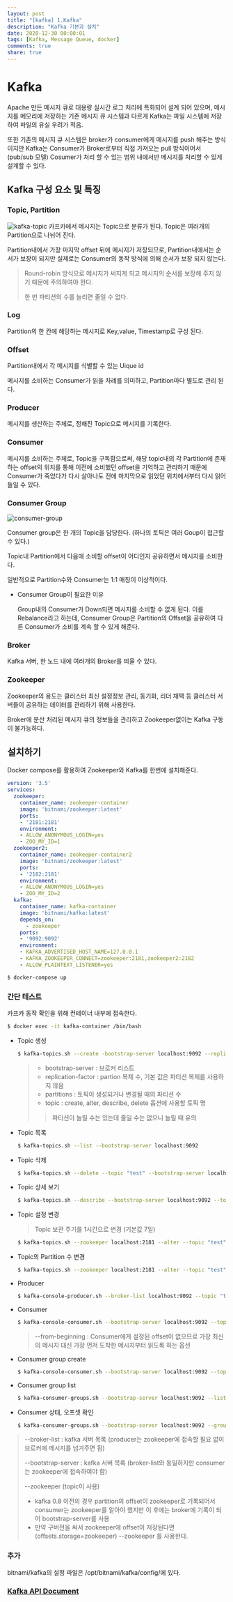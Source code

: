 ```yaml
---
layout: post
title: "[kafka] 1.Kafka"
description: "Kafka 기본과 설치"
date: 2020-12-30 00:00:01
tags: [Kafka, Message Queue, docker]
comments: true
share: true
---
```


# Kafka

Apache 만든 메시지 큐로 대용량 실시간 로그 처리에 특화되어 설계 되어 있으며,  메시지를 메모리에 저장하는 기존 메시지 큐 시스템과 다르게 Kafka는 파일 시스템에 저장하여 파일의 유실 우려가 적음.

또한 기존의 메시지 큐 시스템은 broker가 consumer에게 메시지를 push 해주는 방식이지만 Kafka는 Consumer가 Broker로부터 직접 가져오는 pull 방식이어서 (pub/sub 모델) Cosumer가 처리 할 수 있는 범위 내에서만 메시지를 처리할 수 있게 설계할 수 있다.

## Kafka 구성 요소 및 특징

### Topic, Partition

![kafka-topic](https://zkdlu.github.io/images/kafka/kafka-topic.jpg)
카프카에서 메시지는 Topic으로 분류가 된다.  Topic은 여러개의 Partition으로 나뉘어 진다.

Partition내에서 가장 마지막 offset 뒤에 메시지가 저장되므로, Partition내에서는 순서가 보장이 되지만 실제로는 Consumer의 동작 방식에 의해 순서가 보장 되지 않는다.

> Round-robin 방식으로 메시지가 써지게 되고 메시지의 순서를 보장해 주지 않기 때문에 주의하여야 한다.
>
> 한 번 파티션의 수를 늘리면 줄일 수 없다.

### Log

Partition의 한 칸에 해당하는 메시지로 Key,value, Timestamp로 구성 된다.

### Offset

Partition내에서 각 메시지를 식별할 수 있는 Uique id

메시지를 소비하는 Consumer가 읽을 차례를 의미하고, Partition마다 별도로 관리 된다.

### Producer

메시지를 생산하는 주체로, 정해진 Topic으로 메시지를 기록한다.

### Consumer

메시지를 소비하는 주체로, Topic을 구독함으로써, 해당 topic내의 각 Partition에 존재하는 offset의 위치를 통해 이전에 소비했던 offset을 기억하고 관리하기 때문에 Consumer가 죽었다가 다시 살아나도 전에 마지막으로 읽었던 위치에서부터 다시 읽어들일 수 있다.

### Consumer Group

![consumer-group](https://zkdlu.github.io/images/kafka/kafka-consumer-group.jpg)

Consumer group은 한 개의 Topic을 담당한다. (하나의 토픽은 여러 Goup이 접근할 수 있다.)

Topic내 Partition에서 다음에 소비할 offset이 어디인지 공유하면서 메시지를 소비한다.

일반적으로 Partition수와 Consumer는 1:1 매칭이 이상적이다.

- Consumer Group이 필요한 이유

  Group내의 Consumer가 Down되면 메시지를 소비할 수 없게 된다. 이를 Rebalance라고 하는데, Consumer Group은 Partition의 Offset을 공유하여 다른 Consumer가 소비를 계속 할 수 있게 해준다.

### Broker

Kafka 서버, 한 노드 내에 여러개의 Broker를 띄울 수 있다.

### Zookeeper

Zookeeper의 용도는 클러스터 최신 설정정보 관리, 동기화, 리더 채택 등 클러스터 서버들이 공유하는 데이터를 관리하기 위해 사용한다.

Broker에 분산 처리된 메시지 큐의 정보들을 관리하고 Zookeeper없이는 Kafka 구동이 불가능하다.



## 설치하기

Docker compose를 활용하여 Zookeeper와 Kafka를 한번에 설치해준다.

```yaml
version: '3.5'
services:
  zookeeper:
    container_name: zookeeper-container
    image: 'bitnami/zookeeper:latest'
    ports:
    - '2181:2181'
    environment:
    - ALLOW_ANONYMOUS_LOGIN=yes
    - ZOO_MY_ID=1
  zookeeper2:
    container_name: zookeeper-container2
    image: 'bitnami/zookeeper:latest'
    ports:
    - '2182:2181'
    environment:
    - ALLOW_ANONYMOUS_LOGIN=yes
    - ZOO_MY_ID=2
  kafka:
    container_name: kafka-container
    image: 'bitnami/kafka:latest'
    depends_on:
      - zookeeper
    ports:
    - '9092:9092'
    environment:
    - KAFKA_ADVERTISED_HOST_NAME=127.0.0.1
    - KAFKA_ZOOKEEPER_CONNECT=zookeeper:2181,zookeeper2:2182
    - ALLOW_PLAINTEXT_LISTENER=yes
```

```bash
$ docker-compose up
```



### 간단 테스트

카프카 동작 확인을 위해 컨테이너 내부에 접속한다.

```bash
$ docker exec -it kafka-container /bin/bash
```

- Topic 생성

  ```bash
  $ kafka-topics.sh --create -bootstrap-server localhost:9092 --replication-factor 1 --partitions 1 --topic "test"
  ```

  > - bootstrap-server : 브로커 리스트
  > - replication-factor : partion 복제 수, 기본 값은 파티션 복제를 사용하지 않음
  > - partitions : 토픽이 생성되거나 변경될 때의 파티션 수
  > - topic : create, alter, describe, delete 옵션에 사용할 토픽 명
  >
  > > 파티션이 늘릴 수는 있는데 줄일 수는 없으니 늘릴 때 유의

- Topic 목록

  ```bash
  $ kafka-topics.sh --list --bootstrap-server localhost:9092
  ```

- Topic 삭제

  ```bash
  $ kafka-topics.sh --delete --topic "test" --bootstrap-server localhost:9092
  ```

- Topic 상세 보기

  ```bash
  $ kafka-topics.sh --describe --bootstrap-server localhost:9092 --topic "test"
  ```

- Topic 설정 변경

  > Topic 보관 주기를 1시간으로 변경 (기본값 7일)

  ```bash
  $ kafka-topics.sh --zookeeper localhost:2181 --alter --topic "test" --config retention.ms=3600000
  ```

- Topic의 Partition 수 변경

  ```bash
  $ kafka-topics.sh --zookeeper localhost:2181 --alter --topic "test" -partitions 2
  ```

- Producer

  ```bash
  $ kafka-console-producer.sh --broker-list localhost:9092 --topic "test"
  ```

- Consumer

  ```bash
  $ kafka-console-consumer.sh --bootstrap-server localhost:9092 --topic "test" --from-beginning
  ```

  > --from-beginning : Consumer에게 설정된 offset이 없으므로 가장 최신의 메시지 대신 가장 먼저 도착한 메시지부터 읽도록 하는 옵션

- Consumer group create

  ```bash
  $ kafka-console-consumer.sh --bootstrap-server localhost:9092 --topic test --from-beginning --group my-group
  ```

- Consumer group list

  ```bash
  $ kafka-consumer-groups.sh --bootstrap-server localhost:9092 --list
  ```

- Consumer 상태, 오프셋 확인

  ```bash
  $ kafka-consumer-groups.sh --bootstrap-server localhost:9092 --group test-group --describe
  ```

> --broker-list : kafka 서버 목록 (producer는 zookeeper에 접속할 필요 없이 브로커에 메시지를 넘겨주면 됨)
>
> --bootstrap-server : kafka 서버 목록 (broker-list와 동일하지만 consumer는 zookeeper에 접속하여야 함)
>
> --zookeeper (topic이 사용)
> - kafka 0.8 이전의 경우 partition의 offset이 zookeeper로 기록되어서 consumer는 zookeeper를 알아야 했지만 이 후에는 broker에 기록이 되어 bootstrap-server를 사용
> - 만약 구버전을 써서 zookeeper에 offset이 저장된다면 (offsets.storage=zookeeper) --zookeeper 를 사용한다.

### 추가
bitnami/kafka의 설정 파일은 /opt/bitnami/kafka/config/에 있다.

### [Kafka API Document](https://kafka.apache.org/documentation/#gettingStarted)
